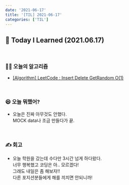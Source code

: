 ```yaml
---
date: '2021-06-17'
title: '[TIL] 2021-06-17'
categories: ['TIL']
---
```


## 🚀 Today I Learned (2021.06.17)

<br/>

### **👨‍💻 오늘의 알고리즘**

-   [[Algorithm] LeetCode : Insert Delete GetRandom O(1)](https://17-sss.github.io/2021-06-17-Insert_Delete_GetRandom_O(1))

<br/>

### **😆 오늘 뭐했어?**

-   오늘은 진짜 아무것도 안했다.  
    MOCK data나 조금 만들다가 끝.

<br/>

### **✍️ 회고**

-  오늘 학원을 갔는데 수다만 3시간 넘게 하다왔다.  
    너무 행복했고 코딩은 아.. 모르겠다!  
    그래도 내일은 좀 해보자!!  
    다른 포지션분들에게 해를 끼치면 안되니까!